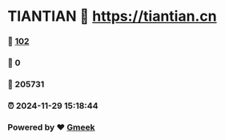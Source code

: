 # TIANTIAN :link: https://tiantian.cn 
### :page_facing_up: [102](https://tiantian.cn/tag.html) 
### :speech_balloon: 0 
### :hibiscus: 205731 
### :alarm_clock: 2024-11-29 15:18:44 
### Powered by :heart: [Gmeek](https://github.com/Meekdai/Gmeek)
